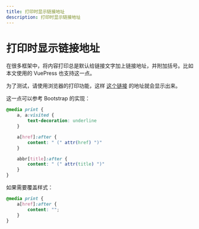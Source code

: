 ```yaml
---
title: 打印时显示链接地址
description: 打印时显示链接地址
---
```


# 打印时显示链接地址

在很多框架中，将内容打印总是默认给链接文字加上链接地址，并附加括号。比如本文使用的 VuePress 也支持这一点。

为了测试，请使用浏览器的打印功能，这样 [这个链接](https://blog.alexsun.top/) 的地址就会显示出来。

这一点可以参考 Bootstrap 的实现：

```css
@media print {
    a, a:visited {
        text-decoration: underline
    }

    a[href]:after {
        content: " (" attr(href) ")"
    }

    abbr[title]:after {
        content: " (" attr(title) ")"
    }
}
```

如果需要覆盖样式：

```css
@media print {
    a[href]:after {
        content: "";
    }
}
```
